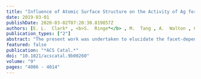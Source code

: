 ```yaml
---
title: "Influence of Atomic Surface Structure on the Activity of Ag for the Electrochemical Reduction of CO<sub>2</sub> to CO"
date: 2019-03-01
publishDate: 2020-03-02T07:20:30.819857Z
authors: [E. L.  Clark* , <b>S.  Ringe*</b> , M.  Tang , A.  Walton , C.  Hahn , T. F.  Jaramillo , K.  Chan , A. T.  Bell ]
publication_types: ["2"]
abstract: "The present work was undertaken to elucidate the facet-dependent activity of Ag for the electrochemical reduction of CO2 to CO. To this end, CO2 reduction was investigated over Ag thin films with (111), (100), and (110) orientations prepared via epitaxial growth on single-crystal Si wafers with the same crystallographic orientations. This preparation technique yielded larger area electrodes than can be achieved using single-crystals, which enabled the electrocatalytic activity of the corresponding Ag surfaces to be quantified in the Tafel regime. The Ag(110) thin films exhibited higher CO evolution activity compared to the Ag(111) and Ag(100) thin films, consistent with previous single-crystal studies. Density functional theory calculations suggest that CO2 reduction to CO is strongly facet-dependent, and that steps are more active than highly coordinated terraces. This is the result of both a higher binding energy of the key intermediate COOH as well as an enhanced double-layer electric field stabilization over undercoordinated surface atoms located at step edge defects. As a consequence, step edge defects likely dominate the CO2 reduction activity observed over the Ag(111) and Ag(100) thin films. The higher activity observed over the Ag(110) thin film is then related to the larger density of undercoordinated sites compared to the Ag(111) and Ag(100) thin films. Our conclusion that undercoordinated sites dominate the CO2 reduction activity observed over close-packed surfaces highlights the need to consider the contribution of such defects in studies of single-crystal electrodes."
featured: false
publication: "*ACS Catal.*"
doi: "10.1021/acscatal.9b00260"
volume: "9"
pages: "4006 - 4014"
---
```



